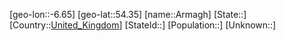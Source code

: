﻿---
location: [54.35,-6.65]
type: City
tags:
- geo/City


SpocWebEntityId: 28874
isDeleted: false
confidential: public

---
[geo-lon::-6.65]
[geo-lat::54.35]
[name::Armagh]
[State::]
[Country::[United_Kingdom](geo/Continent/Europe/United_Kingdom.md)]
[StateId::]
[Population::]
[Unknown::]

